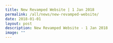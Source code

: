 ```yaml
---
title: New Revamped Website | 1 Jan 2018
permalink: /all/news/new-revamped-website/
date: 2018-01-01
layout: post
description: New Revamped Website - 1 Jan 2018
image: ""
---
```

